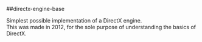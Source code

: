 ##directx-engine-base

Simplest possible implementation of a DirectX engine.  
This was made in 2012, for the sole purpose of understanding the basics of DirectX.
